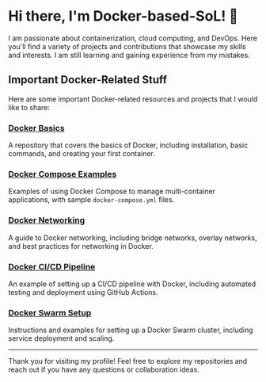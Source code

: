 # Hi there, I'm Docker-based-SoL! 👋

I am passionate about containerization, cloud computing, and DevOps. Here you'll find a variety of projects and contributions that showcase my skills and interests. I am still learning and gaining experience from my mistakes.

## Important Docker-Related Stuff

Here are some important Docker-related resources and projects that I would like to share:

### [Docker Basics](https://github.com/Docker-based-SoL/Docker-based-SoL)
A repository that covers the basics of Docker, including installation, basic commands, and creating your first container.

### [Docker Compose Examples](https://github.com/Docker-based-SoL/docker-compose-examples)
Examples of using Docker Compose to manage multi-container applications, with sample `docker-compose.yml` files.

### [Docker Networking](https://github.com/Docker-based-SoL/docker-networking)
A guide to Docker networking, including bridge networks, overlay networks, and best practices for networking in Docker.

### [Docker CI/CD Pipeline](https://github.com/Docker-based-SoL/docker-cicd-pipeline)
An example of setting up a CI/CD pipeline with Docker, including automated testing and deployment using GitHub Actions.

### [Docker Swarm Setup](https://github.com/Docker-based-SoL/docker-swarm-setup)
Instructions and examples for setting up a Docker Swarm cluster, including service deployment and scaling.

---

Thank you for visiting my profile! Feel free to explore my repositories and reach out if you have any questions or collaboration ideas.
